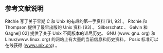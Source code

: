 ## 参考文献说明

Ritchie 写了关于早期 C 和 Unix 的有趣的第一手资料 [91, 92] 。 Ritchie 和 Thompson 提供了最早出版的 Unix 资料 [93] 。 Silberschatz 、 Galvin 和 Gagne[l 02] 提供了关于 Unix 不同版本的详尽历史。 GNU (www. gnu. org) 和 Linux(www. linux. org) 的网站上有大量的当前信息和历史资料。 Posix 标准可以在线获得 (www.unix.org) 。